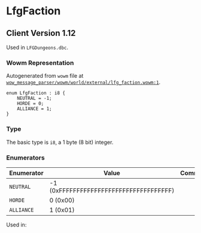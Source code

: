 # LfgFaction

## Client Version 1.12

Used in `LFGDungeons.dbc`.

### Wowm Representation

Autogenerated from `wowm` file at [`wow_message_parser/wowm/world/external/lfg_faction.wowm:1`](https://github.com/gtker/wow_messages/tree/main/wow_message_parser/wowm/world/external/lfg_faction.wowm#L1).

```rust,ignore
enum LfgFaction : i8 {
    NEUTRAL = -1;
    HORDE = 0;
    ALLIANCE = 1;
}
```
### Type
The basic type is `i8`, a 1 byte (8 bit) integer.
### Enumerators
| Enumerator | Value  | Comment |
| --------- | -------- | ------- |
| `NEUTRAL` | -1 (0xFFFFFFFFFFFFFFFFFFFFFFFFFFFFFFFF) |  |
| `HORDE` | 0 (0x00) |  |
| `ALLIANCE` | 1 (0x01) |  |

Used in:

